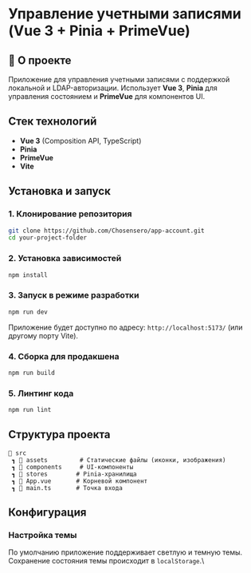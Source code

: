 # Управление учетными записями (Vue 3 + Pinia + PrimeVue)

## 📌 О проекте

Приложение для управления учетными записями с поддержкой локальной и LDAP-авторизации. Использует **Vue 3**, **Pinia** для управления состоянием и **PrimeVue** для компонентов UI.

## Стек технологий

- **Vue 3** (Composition API, TypeScript)
- **Pinia** 
- **PrimeVue** 
- **Vite** 

## Установка и запуск

### 1. Клонирование репозитория

```sh
git clone https://github.com/Chosensero/app-account.git
cd your-project-folder
```

### 2. Установка зависимостей

```sh
npm install
```

### 3. Запуск в режиме разработки

```sh
npm run dev
```

Приложение будет доступно по адресу: `http://localhost:5173/` (или другому порту Vite).

### 4. Сборка для продакшена

```sh
npm run build
```

### 5. Линтинг кода

```sh
npm run lint
```

## Структура проекта

```
📂 src
 ┓ 📂 assets         # Статические файлы (иконки, изображения)
 ┓ 📂 components     # UI-компоненты
 ┓ 📂 stores        # Pinia-хранилища
 ┓ 📝 App.vue       # Корневой компонент
 ┓ 📝 main.ts       # Точка входа
```

## Конфигурация

### Настройка темы

По умолчанию приложение поддерживает светлую и темную темы.\
Сохранение состояния темы происходит в `localStorage`.\

